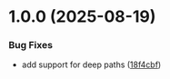 # 1.0.0 (2025-08-19)


### Bug Fixes

* add support for deep paths ([18f4cbf](https://github.com/hyldmo/by/commit/18f4cbf72ce2e21127a31b12343d6ca9a851b5c7))
